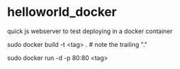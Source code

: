# helloworld_docker
quick js webserver to test deploying in a docker container

sudo docker build -t \<tag> .  # note the trailing "."

sudo docker run -d -p 80:80 \<tag>
